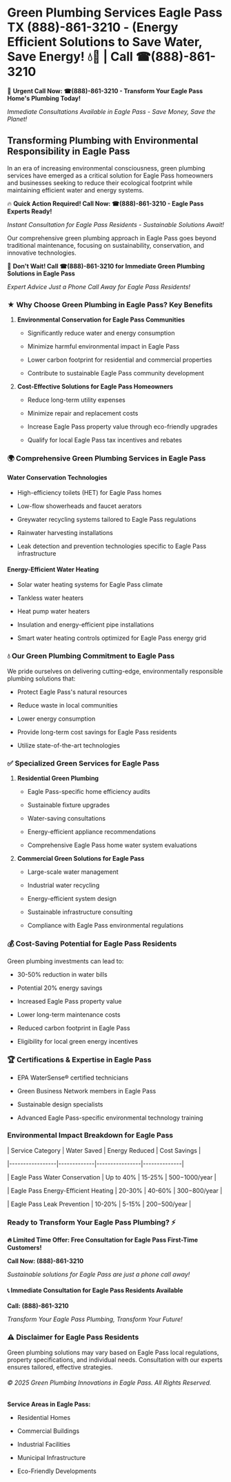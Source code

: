 # Green Plumbing Services Eagle Pass TX (888)-861-3210 - (Energy Efficient Solutions to Save Water, Save Energy! 💧🌿 | Call ☎(888)-861-3210

🚨 **Urgent Call Now: ☎(888)-861-3210 - Transform Your Eagle Pass Home's Plumbing Today!**
*Immediate Consultations Available in Eagle Pass - Save Money, Save the Planet!*

## Transforming Plumbing with Environmental Responsibility in Eagle Pass

In an era of increasing environmental consciousness, green plumbing services have emerged as a critical solution for Eagle Pass homeowners and businesses seeking to reduce their ecological footprint while maintaining efficient water and energy systems. 

🔥 **Quick Action Required! Call Now: ☎(888)-861-3210 - Eagle Pass Experts Ready!**
*Instant Consultation for Eagle Pass Residents - Sustainable Solutions Await!*

Our comprehensive green plumbing approach in Eagle Pass goes beyond traditional maintenance, focusing on sustainability, conservation, and innovative technologies.

🚨 **Don't Wait! Call ☎(888)-861-3210 for Immediate Green Plumbing Solutions in Eagle Pass**
*Expert Advice Just a Phone Call Away for Eagle Pass Residents!*

### ★ Why Choose Green Plumbing in Eagle Pass? Key Benefits

1. **Environmental Conservation for Eagle Pass Communities** 
   - Significantly reduce water and energy consumption
   - Minimize harmful environmental impact in Eagle Pass
   - Lower carbon footprint for residential and commercial properties
   - Contribute to sustainable Eagle Pass community development

2. **Cost-Effective Solutions for Eagle Pass Homeowners** 
   - Reduce long-term utility expenses
   - Minimize repair and replacement costs
   - Increase Eagle Pass property value through eco-friendly upgrades
   - Qualify for local Eagle Pass tax incentives and rebates

### 🌍 Comprehensive Green Plumbing Services in Eagle Pass

#### Water Conservation Technologies
- High-efficiency toilets (HET) for Eagle Pass homes
- Low-flow showerheads and faucet aerators
- Greywater recycling systems tailored to Eagle Pass regulations
- Rainwater harvesting installations
- Leak detection and prevention technologies specific to Eagle Pass infrastructure

#### Energy-Efficient Water Heating
- Solar water heating systems for Eagle Pass climate
- Tankless water heaters
- Heat pump water heaters
- Insulation and energy-efficient pipe installations
- Smart water heating controls optimized for Eagle Pass energy grid

### 💧 Our Green Plumbing Commitment to Eagle Pass

We pride ourselves on delivering cutting-edge, environmentally responsible plumbing solutions that:
- Protect Eagle Pass's natural resources
- Reduce waste in local communities
- Lower energy consumption
- Provide long-term cost savings for Eagle Pass residents
- Utilize state-of-the-art technologies

### ✅ Specialized Green Services for Eagle Pass

1. **Residential Green Plumbing**
   - Eagle Pass-specific home efficiency audits
   - Sustainable fixture upgrades
   - Water-saving consultations
   - Energy-efficient appliance recommendations
   - Comprehensive Eagle Pass home water system evaluations

2. **Commercial Green Solutions for Eagle Pass**
   - Large-scale water management
   - Industrial water recycling
   - Energy-efficient system design
   - Sustainable infrastructure consulting
   - Compliance with Eagle Pass environmental regulations

### 💰 Cost-Saving Potential for Eagle Pass Residents

Green plumbing investments can lead to:
- 30-50% reduction in water bills
- Potential 20% energy savings
- Increased Eagle Pass property value
- Lower long-term maintenance costs
- Reduced carbon footprint in Eagle Pass
- Eligibility for local green energy incentives

### 🏆 Certifications & Expertise in Eagle Pass

- EPA WaterSense® certified technicians
- Green Business Network members in Eagle Pass
- Sustainable design specialists
- Advanced Eagle Pass-specific environmental technology training

### Environmental Impact Breakdown for Eagle Pass

| Service Category | Water Saved | Energy Reduced | Cost Savings |
|-----------------|-------------|----------------|--------------|
| Eagle Pass Water Conservation | Up to 40% | 15-25% | $500-$1000/year |
| Eagle Pass Energy-Efficient Heating | 20-30% | 40-60% | $300-$800/year |
| Eagle Pass Leak Prevention | 10-20% | 5-15% | $200-$500/year |

### Ready to Transform Your Eagle Pass Plumbing? ⚡

**🔥 Limited Time Offer: Free Consultation for Eagle Pass First-Time Customers!**

**Call Now: (888)-861-3210**
*Sustainable solutions for Eagle Pass are just a phone call away!*

#### 📞 Immediate Consultation for Eagle Pass Residents Available

**Call: (888)-861-3210**
*Transform Your Eagle Pass Plumbing, Transform Your Future!*

### ⚠️ Disclaimer for Eagle Pass Residents

Green plumbing solutions may vary based on Eagle Pass local regulations, property specifications, and individual needs. Consultation with our experts ensures tailored, effective strategies.

###### © 2025 Green Plumbing Innovations in Eagle Pass. All Rights Reserved.

**Service Areas in Eagle Pass:** 
- Residential Homes
- Commercial Buildings
- Industrial Facilities
- Municipal Infrastructure
- Eco-Friendly Developments